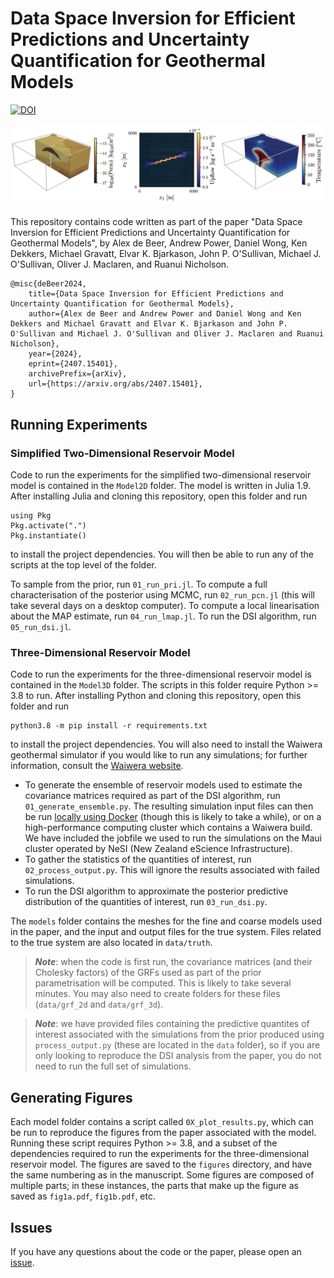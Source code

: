 # Data Space Inversion for Efficient Predictions and Uncertainty Quantification for Geothermal Models

[![DOI](https://zenodo.org/badge/DOI/10.5281/zenodo.12193947.svg)](https://doi.org/10.5281/zenodo.12193947)

![3D Reservoir Model](3d_model.png)

This repository contains code written as part of the paper "Data Space Inversion for Efficient Predictions and Uncertainty Quantification for Geothermal Models", by Alex de Beer, Andrew Power, Daniel Wong, Ken Dekkers, Michael Gravatt, Elvar K. Bjarkason, John P. O'Sullivan, Michael J. O'Sullivan, Oliver J. Maclaren, and Ruanui Nicholson.

```
@misc{deBeer2024,
    title={Data Space Inversion for Efficient Predictions and Uncertainty Quantification for Geothermal Models}, 
    author={Alex de Beer and Andrew Power and Daniel Wong and Ken Dekkers and Michael Gravatt and Elvar K. Bjarkason and John P. O'Sullivan and Michael J. O'Sullivan and Oliver J. Maclaren and Ruanui Nicholson},
    year={2024},
    eprint={2407.15401},
    archivePrefix={arXiv},
    url={https://arxiv.org/abs/2407.15401}, 
}
```

## Running Experiments

### Simplified Two-Dimensional Reservoir Model

Code to run the experiments for the simplified two-dimensional reservoir model is contained in the `Model2D` folder. The model is written in Julia 1.9. After installing Julia and cloning this repository, open this folder and run
```
using Pkg
Pkg.activate(".")
Pkg.instantiate()
```
to install the project dependencies. You will then be able to run any of the scripts at the top level of the folder.

To sample from the prior, run `01_run_pri.jl`. To compute a full characterisation of the posterior using MCMC, run `02_run_pcn.jl` (this will take several days on a desktop computer). To compute a local linearisation about the MAP estimate, run `04_run_lmap.jl`. To run the DSI algorithm, run `05_run_dsi.jl`.

### Three-Dimensional Reservoir Model

Code to run the experiments for the three-dimensional reservoir model is contained in the `Model3D` folder. The scripts in this folder require Python >= 3.8 to run. After installing Python and cloning this repository, open this folder and run
```
python3.8 -m pip install -r requirements.txt
```
to install the project dependencies. You will also need to install the Waiwera geothermal simulator if you would like to run any simulations; for further information, consult the [Waiwera website](https://waiwera.github.io). 

 - To generate the ensemble of reservoir models used to estimate the covariance matrices required as part of the DSI algorithm, run `01_generate_ensemble.py`. The resulting simulation input files can then be run [locally using Docker](https://waiwera.readthedocs.io/en/latest/run.html) (though this is likely to take a while), or on a high-performance computing cluster which contains a Waiwera build. We have included the jobfile we used to run the simulations on the Maui cluster operated by NeSI (New Zealand eScience Infrastructure).
 - To gather the statistics of the quantities of interest, run `02_process_output.py`. This will ignore the results associated with failed simulations. 
 - To run the DSI algorithm to approximate the posterior predictive distribution of the quantities of interest, run `03_run_dsi.py`.

The `models` folder contains the meshes for the fine and coarse models used in the paper, and the input and output files for the true system. Files related to the true system are also located in `data/truth`. 

> **_Note_**:  when the code is first run, the covariance matrices (and their Cholesky factors) of the GRFs used as part of the prior parametrisation will be computed. This is likely to take several minutes. You may also need to create folders for these files (`data/grf_2d` and `data/grf_3d`).

> **_Note_**: we have provided files containing the predictive quantites of interest associated with the simulations from the prior produced using `process_output.py` (these are located in the `data` folder), so if you are only looking to reproduce the DSI analysis from the paper, you do not need to run the full set of simulations.

## Generating Figures

Each model folder contains a script called `0X_plot_results.py`, which can be run to reproduce the figures from the paper associated with the model. Running these script requires Python >= 3.8, and a subset of the dependencies required to run the experiments for the three-dimensional reservoir model. The figures are saved to the `figures` directory, and have the same numbering as in the manuscript. Some figures are composed of multiple parts; in these instances, the parts that make up the figure as saved as `fig1a.pdf`, `fig1b.pdf`, etc. 

## Issues

If you have any questions about the code or the paper, please open an [issue](https://github.com/alexgdebeer/GeothermalDSI/issues).
